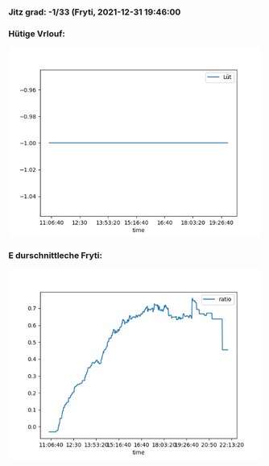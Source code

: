 ### Jitz grad: -1/33 (Fryti, 2021-12-31 19:46:00

### Hütige Vrlouf:
![Graph](Today.png)

### E durschnittleche Fryti:
![Graph](Fryti.png)